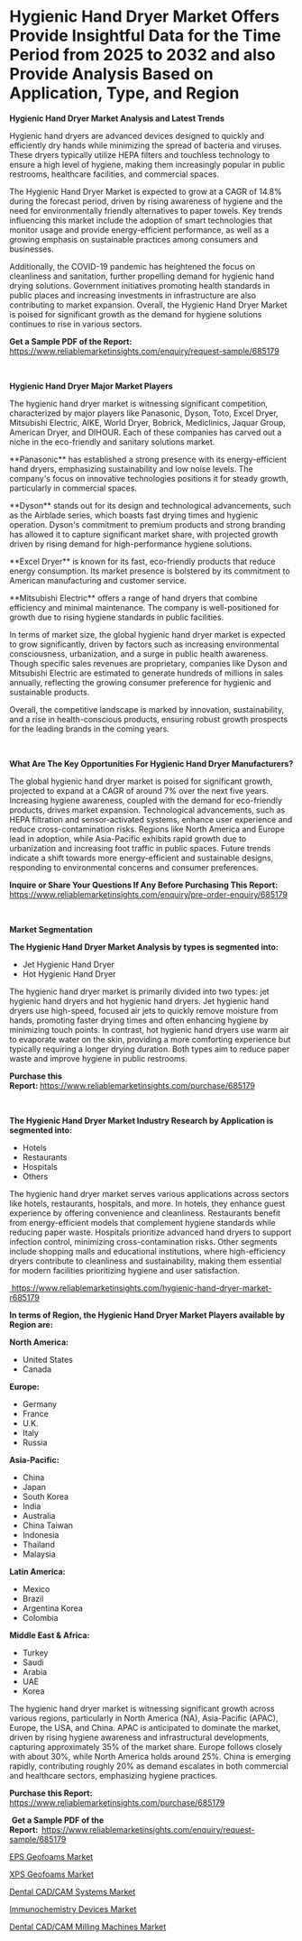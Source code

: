 <p><h1>Hygienic Hand Dryer Market Offers Provide Insightful Data for the Time Period from 2025 to 2032 and also Provide Analysis Based on Application, Type, and Region</h1></p><p><strong>Hygienic Hand Dryer Market Analysis and Latest Trends</strong></p>
<p><p>Hygienic hand dryers are advanced devices designed to quickly and efficiently dry hands while minimizing the spread of bacteria and viruses. These dryers typically utilize HEPA filters and touchless technology to ensure a high level of hygiene, making them increasingly popular in public restrooms, healthcare facilities, and commercial spaces. </p><p>The Hygienic Hand Dryer Market is expected to grow at a CAGR of 14.8% during the forecast period, driven by rising awareness of hygiene and the need for environmentally friendly alternatives to paper towels. Key trends influencing this market include the adoption of smart technologies that monitor usage and provide energy-efficient performance, as well as a growing emphasis on sustainable practices among consumers and businesses. </p><p>Additionally, the COVID-19 pandemic has heightened the focus on cleanliness and sanitation, further propelling demand for hygienic hand drying solutions. Government initiatives promoting health standards in public places and increasing investments in infrastructure are also contributing to market expansion. Overall, the Hygienic Hand Dryer Market is poised for significant growth as the demand for hygiene solutions continues to rise in various sectors.</p></p>
<p><strong>Get a Sample PDF of the Report:&nbsp;</strong> <a href="https://www.reliablemarketinsights.com/enquiry/request-sample/685179?utm_campaign=2012&utm_medium=2&utm_source=Github&utm_content=ia&utm_term=08012025&utm_id=hygienic-hand-dryer">https://www.reliablemarketinsights.com/enquiry/request-sample/685179</a></p>
<p>&nbsp;</p>
<p><strong>Hygienic Hand Dryer Major Market Players</strong></p>
<p><p>The hygienic hand dryer market is witnessing significant competition, characterized by major players like Panasonic, Dyson, Toto, Excel Dryer, Mitsubishi Electric, AIKE, World Dryer, Bobrick, Mediclinics, Jaquar Group, American Dryer, and DIHOUR. Each of these companies has carved out a niche in the eco-friendly and sanitary solutions market.</p><p>**Panasonic** has established a strong presence with its energy-efficient hand dryers, emphasizing sustainability and low noise levels. The company's focus on innovative technologies positions it for steady growth, particularly in commercial spaces.</p><p>**Dyson** stands out for its design and technological advancements, such as the Airblade series, which boasts fast drying times and hygienic operation. Dyson's commitment to premium products and strong branding has allowed it to capture significant market share, with projected growth driven by rising demand for high-performance hygiene solutions.</p><p>**Excel Dryer** is known for its fast, eco-friendly products that reduce energy consumption. Its market presence is bolstered by its commitment to American manufacturing and customer service.</p><p>**Mitsubishi Electric** offers a range of hand dryers that combine efficiency and minimal maintenance. The company is well-positioned for growth due to rising hygiene standards in public facilities.</p><p>In terms of market size, the global hygienic hand dryer market is expected to grow significantly, driven by factors such as increasing environmental consciousness, urbanization, and a surge in public health awareness. Though specific sales revenues are proprietary, companies like Dyson and Mitsubishi Electric are estimated to generate hundreds of millions in sales annually, reflecting the growing consumer preference for hygienic and sustainable products.</p><p>Overall, the competitive landscape is marked by innovation, sustainability, and a rise in health-conscious products, ensuring robust growth prospects for the leading brands in the coming years.</p></p>
<p>&nbsp;</p>
<p><strong>What Are The Key Opportunities For Hygienic Hand Dryer Manufacturers?</strong></p>
<p><p>The global hygienic hand dryer market is poised for significant growth, projected to expand at a CAGR of around 7% over the next five years. Increasing hygiene awareness, coupled with the demand for eco-friendly products, drives market expansion. Technological advancements, such as HEPA filtration and sensor-activated systems, enhance user experience and reduce cross-contamination risks. Regions like North America and Europe lead in adoption, while Asia-Pacific exhibits rapid growth due to urbanization and increasing foot traffic in public spaces. Future trends indicate a shift towards more energy-efficient and sustainable designs, responding to environmental concerns and consumer preferences.</p></p>
<p><strong>Inquire or Share Your Questions If Any Before Purchasing This Report:</strong> <a href="https://www.reliablemarketinsights.com/enquiry/pre-order-enquiry/685179?utm_campaign=2012&utm_medium=2&utm_source=Github&utm_content=ia&utm_term=08012025&utm_id=hygienic-hand-dryer">https://www.reliablemarketinsights.com/enquiry/pre-order-enquiry/685179</a></p>
<p>&nbsp;</p>
<p><strong>Market Segmentation</strong></p>
<p><strong>The Hygienic Hand Dryer Market Analysis by types is segmented into:</strong></p>
<p><ul><li>Jet Hygienic Hand Dryer</li><li>Hot Hygienic Hand Dryer</li></ul></p>
<p><p>The hygienic hand dryer market is primarily divided into two types: jet hygienic hand dryers and hot hygienic hand dryers. Jet hygienic hand dryers use high-speed, focused air jets to quickly remove moisture from hands, promoting faster drying times and often enhancing hygiene by minimizing touch points. In contrast, hot hygienic hand dryers use warm air to evaporate water on the skin, providing a more comforting experience but typically requiring a longer drying duration. Both types aim to reduce paper waste and improve hygiene in public restrooms.</p></p>
<p><strong>Purchase this Report:&nbsp;</strong><a href="https://www.reliablemarketinsights.com/purchase/685179?utm_campaign=2012&utm_medium=2&utm_source=Github&utm_content=ia&utm_term=08012025&utm_id=hygienic-hand-dryer">https://www.reliablemarketinsights.com/purchase/685179</a></p>
<p>&nbsp;</p>
<p><strong>The Hygienic Hand Dryer Market Industry Research by Application is segmented into:</strong></p>
<p><ul><li>Hotels</li><li>Restaurants</li><li>Hospitals</li><li>Others</li></ul></p>
<p><p>The hygienic hand dryer market serves various applications across sectors like hotels, restaurants, hospitals, and more. In hotels, they enhance guest experience by offering convenience and cleanliness. Restaurants benefit from energy-efficient models that complement hygiene standards while reducing paper waste. Hospitals prioritize advanced hand dryers to support infection control, minimizing cross-contamination risks. Other segments include shopping malls and educational institutions, where high-efficiency dryers contribute to cleanliness and sustainability, making them essential for modern facilities prioritizing hygiene and user satisfaction.</p></p>
<p><a href="https://www.reliablemarketinsights.com/hygienic-hand-dryer-market-r685179?utm_campaign=2012&utm_medium=2&utm_source=Github&utm_content=ia&utm_term=08012025&utm_id=hygienic-hand-dryer">&nbsp;https://www.reliablemarketinsights.com/hygienic-hand-dryer-market-r685179</a></p>
<p><strong>In terms of Region, the Hygienic Hand Dryer Market Players available by Region are:</strong></p>
<p>
    <p> <strong> North America: </strong>
        <ul>
            <li>United States</li>
            <li>Canada</li>
        </ul>
        </p> 
    <p> <strong> Europe: </strong>
        <ul>
            <li>Germany</li>
            <li>France</li>
            <li>U.K.</li>
            <li>Italy</li>
            <li>Russia</li>
        </ul>
        </p> 
    <p> <strong> Asia-Pacific: </strong>
        <ul>
            <li>China</li>
            <li>Japan</li>
            <li>South Korea</li>
            <li>India</li>
            <li>Australia</li>
            <li>China Taiwan</li>
            <li>Indonesia</li>
            <li>Thailand</li>
            <li>Malaysia</li>
        </ul>
        </p> 
    <p> <strong> Latin America: </strong>
        <ul>
            <li>Mexico</li>
            <li>Brazil</li>
            <li>Argentina Korea</li>
            <li>Colombia</li>
        </ul>
        </p> 
    <p> <strong> Middle East & Africa: </strong>
        <ul>
            <li>Turkey</li>
            <li>Saudi</li>
            <li>Arabia</li>
            <li>UAE</li>
            <li>Korea</li>
        </ul>
    </p>
    </p>
<p><p>The hygienic hand dryer market is witnessing significant growth across various regions, particularly in North America (NA), Asia-Pacific (APAC), Europe, the USA, and China. APAC is anticipated to dominate the market, driven by rising hygiene awareness and infrastructural developments, capturing approximately 35% of the market share. Europe follows closely with about 30%, while North America holds around 25%. China is emerging rapidly, contributing roughly 20% as demand escalates in both commercial and healthcare sectors, emphasizing hygiene practices.</p></p>
<p><strong>Purchase this Report: </strong><a href="https://www.reliablemarketinsights.com/purchase/685179?utm_campaign=2012&utm_medium=2&utm_source=Github&utm_content=ia&utm_term=08012025&utm_id=hygienic-hand-dryer">https://www.reliablemarketinsights.com/purchase/685179</a></p>
<p>&nbsp;<strong>Get a Sample PDF of the Report:&nbsp;&nbsp;</strong><a href="https://www.reliablemarketinsights.com/enquiry/request-sample/685179?utm_campaign=2012&utm_medium=2&utm_source=Github&utm_content=ia&utm_term=08012025&utm_id=hygienic-hand-dryer">https://www.reliablemarketinsights.com/enquiry/request-sample/685179</a></p>
<p><strong></strong></p>
<p><p><a href="https://www.linkedin.com/pulse/market-insights-eps-geofoamsmarket-trends-past-patterns-future-projections-2v0uf?utm_campaign=2012&utm_medium=2&utm_source=Github&utm_content=ia&utm_term=08012025&utm_id=hygienic-hand-dryer">EPS Geofoams Market</a></p><p><a href="https://www.linkedin.com/pulse/xps-geofoams-market-forecasted-using-segmentation-share-from-2025-2032-zzs0f?utm_campaign=2012&utm_medium=2&utm_source=Github&utm_content=ia&utm_term=08012025&utm_id=hygienic-hand-dryer">XPS Geofoams Market</a></p><p><a href="https://www.linkedin.com/pulse/anticipated-cagr-91-dental-cadcam-systems-market-analysis-report-forecasts-jsvte?utm_campaign=2012&utm_medium=2&utm_source=Github&utm_content=ia&utm_term=08012025&utm_id=hygienic-hand-dryer">Dental CAD/CAM Systems Market</a></p><p><a href="https://www.linkedin.com/pulse/influencing-factors-immunochemistry-devices-market-insights-growth-projections-cg8bf?utm_campaign=2012&utm_medium=2&utm_source=Github&utm_content=ia&utm_term=08012025&utm_id=hygienic-hand-dryer">Immunochemistry Devices Market</a></p><p><a href="https://www.linkedin.com/pulse/analyzing-dental-cadcam-milling-machines-market-growth-revenue-trends-bscze?utm_campaign=2012&utm_medium=2&utm_source=Github&utm_content=ia&utm_term=08012025&utm_id=hygienic-hand-dryer">Dental CAD/CAM Milling Machines Market</a></p></p>